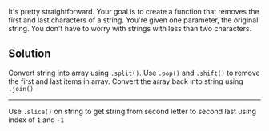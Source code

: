 It's pretty straightforward. Your goal is to create a function that removes the first and last characters of a string. You're given one parameter, the original string. You don't have to worry with strings with less than two characters.

## Solution
Convert string into array using `.split()`. Use `.pop()` and `.shift()` to remove the first and last items in array. Convert the array back into string using `.join()`

---

Use `.slice()` on string to get string from second letter to second last using index of `1` and `-1`